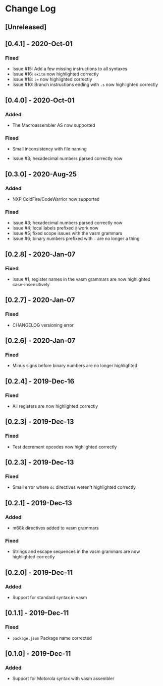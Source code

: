 # Change Log

## [Unreleased]

## [0.4.1] - 2020-Oct-01
### Fixed 
- Issue #15: Add a few missing instructions to all syntaxes 
- Issue #16: `exitm` now highlighted correctly
- Issue #18: `:=` now highlighted correctly
- Issue #10: Branch instructions ending with `.s` now highlighted correctly

## [0.4.0] - 2020-Oct-01
### Added
- The Macroassembler AS now supported
### Fixed
- Small inconsistency with file naming

- Issue #3; hexadecimal numbers parsed correctly now
## [0.3.0] - 2020-Aug-25
### Added
- NXP ColdFire/CodeWarrior now supported
### Fixed
- Issue #3; hexadecimal numbers parsed correctly now
- Issue #4; local labels prefixed `@` work now
- Issue #5; fixed scope issues with the vasm grammars
- Issue #6; binary numbers prefixed with `-` are no longer a thing

## [0.2.8] - 2020-Jan-07
### Fixed
- Issue #1; register names in the vasm grammars are now highlighted case-insensitively

## [0.2.7] - 2020-Jan-07 
### Fixed
- CHANGELOG versioning error 

## [0.2.6] - 2020-Jan-07 
### Fixed 
- Minus signs before binary numbers are no longer highlighted 

## [0.2.4] - 2019-Dec-16
### Fixed 
- All registers are now highlighted correctly

## [0.2.3] - 2019-Dec-13
### Fixed 
- Test decrement opcodes now highlighted correctly 

## [0.2.3] - 2019-Dec-13
### Fixed 
- Small error where `dc` directives weren't highlighted correctly

## [0.2.1] - 2019-Dec-13
### Added 
- m68k directives added to vasm grammars
### Fixed 
- Strings and escape sequences in the vasm grammars are now highlighted correctly 

## [0.2.0] - 2019-Dec-11
### Added 
- Support for standard syntax in vasm

## [0.1.1] - 2019-Dec-11
### Fixed
- `package.json` Package name corrected

## [0.1.0] - 2019-Dec-11
### Added
- Support for Motorola syntax with vasm assembler 
